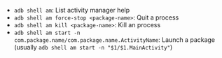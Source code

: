 - `adb shell am`: List activity manager help
- `adb shell am force-stop <package-name>`: Quit a process
- `adb shell am kill <package-name>`: Kill an process
- `adb shell am start -n com.package.name/com.package.name.ActivityName`: Launch a package (usually `adb shell am start -n "$1/$1.MainActivity"`)
